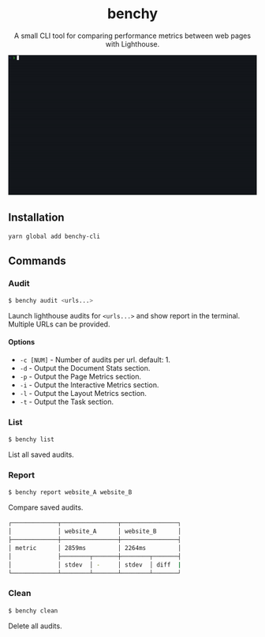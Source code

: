 <div align="center">
<h1><strong>benchy</strong></h1>

A small CLI tool for comparing performance metrics between web pages with Lighthouse.

![demo](./docs/demo.gif)

</div>

## Installation

```
yarn global add benchy-cli
```

## Commands

### Audit

```bash
$ benchy audit <urls...>
```

Launch lighthouse audits for `<urls...>` and show report in the terminal. Multiple URLs can be provided.

#### Options

- `-c [NUM]` - Number of audits per url. default: 1.
- `-d` - Output the Document Stats section.
- `-p` - Output the Page Metrics section.
- `-i` - Output the Interactive Metrics section.
- `-l` - Output the Layout Metrics section.
- `-t` - Output the Task section.

### List

```bash
$ benchy list
```

List all saved audits.

### Report

```bash
$ benchy report website_A website_B
```

Compare saved audits.

```bash
┌─────────────┬────────────────┬────────────────┐
│             │ website_A      │ website_B      │
├─────────────┼────────────────┼────────────────┤
│ metric      │ 2859ms         │ 2264ms         │
│             ├────────┬───────┼────────┬───────┤
│             │ stdev  │ -     │ stdev  │ diff  |
└─────────────┴────────┴───────┴────────┴───────┘
```

### Clean

```bash
$ benchy clean
```

Delete all audits.
